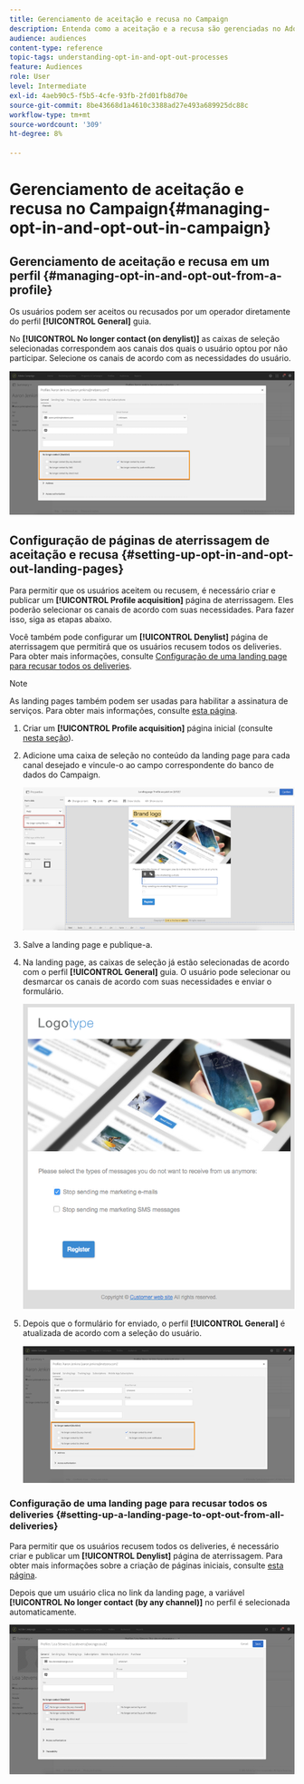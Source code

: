 ```yaml
---
title: Gerenciamento de aceitação e recusa no Campaign
description: Entenda como a aceitação e a recusa são gerenciadas no Adobe Campaign.
audience: audiences
content-type: reference
topic-tags: understanding-opt-in-and-opt-out-processes
feature: Audiences
role: User
level: Intermediate
exl-id: 4aeb90c5-f5b5-4cfe-93fb-2fd01fb8d70e
source-git-commit: 8be43668d1a4610c3388ad27e493a689925dc88c
workflow-type: tm+mt
source-wordcount: '309'
ht-degree: 8%

---
```


# Gerenciamento de aceitação e recusa no Campaign{#managing-opt-in-and-opt-out-in-campaign}

## Gerenciamento de aceitação e recusa em um perfil {#managing-opt-in-and-opt-out-from-a-profile}

Os usuários podem ser aceitos ou recusados por um operador diretamente do perfil **[!UICONTROL General]** guia.

No **[!UICONTROL No longer contact (on denylist)]** as caixas de seleção selecionadas correspondem aos canais dos quais o usuário optou por não participar. Selecione os canais de acordo com as necessidades do usuário.

![](assets/optin_landingpage_3.png)

## Configuração de páginas de aterrissagem de aceitação e recusa {#setting-up-opt-in-and-opt-out-landing-pages}

Para permitir que os usuários aceitem ou recusem, é necessário criar e publicar um **[!UICONTROL Profile acquisition]** página de aterrissagem. Eles poderão selecionar os canais de acordo com suas necessidades. Para fazer isso, siga as etapas abaixo.

Você também pode configurar um **[!UICONTROL Denylist]** página de aterrissagem que permitirá que os usuários recusem todos os deliveries. Para obter mais informações, consulte [Configuração de uma landing page para recusar todos os deliveries](#setting-up-a-landing-page-to-opt-out-from-all-deliveries).

>[!NOTE]
>
>As landing pages também podem ser usadas para habilitar a assinatura de serviços. Para obter mais informações, consulte [esta página](../../channels/using/configuring-landing-page.md#linking-a-landing-page-to-a-service).

1. Criar um **[!UICONTROL Profile acquisition]** página inicial (consulte [nesta seção](../../channels/using/getting-started-with-landing-pages.md)).
1. Adicione uma caixa de seleção no conteúdo da landing page para cada canal desejado e vincule-o ao campo correspondente do banco de dados do Campaign.

   ![](assets/optin_landingpage_1.png)

1. Salve a landing page e publique-a.
1. Na landing page, as caixas de seleção já estão selecionadas de acordo com o perfil **[!UICONTROL General]** guia. O usuário pode selecionar ou desmarcar os canais de acordo com suas necessidades e enviar o formulário.

   ![](assets/optin_landingpage_2.png)

1. Depois que o formulário for enviado, o perfil **[!UICONTROL General]** é atualizada de acordo com a seleção do usuário.

   ![](assets/optin_landingpage_3.png)

### Configuração de uma landing page para recusar todos os deliveries {#setting-up-a-landing-page-to-opt-out-from-all-deliveries}

Para permitir que os usuários recusem todos os deliveries, é necessário criar e publicar um **[!UICONTROL Denylist]** página de aterrissagem. Para obter mais informações sobre a criação de páginas iniciais, consulte [esta página](../../channels/using/getting-started-with-landing-pages.md).

Depois que um usuário clica no link da landing page, a variável **[!UICONTROL No longer contact (by any channel)]** no perfil é selecionada automaticamente.

![](assets/blocklisting_allchannels.png)
